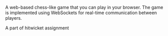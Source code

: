 A web-based chess-like game that you can play in your browser. The game is implemented using WebSockets for real-time communication between players.

A part of hitwicket assignment
